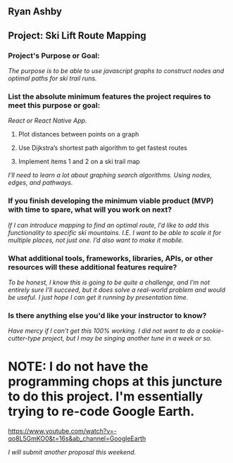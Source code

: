 ## Ryan Ashby

## Project: Ski Lift Route Mapping

### Project's Purpose or Goal: 

_The purpose is to be able to use javascript graphs to construct nodes and optimal paths for ski trail runs._ 

### List the absolute minimum features the project requires to meet this purpose or goal: 

_React or React Native App._ 

1) Plot distances between points on a graph

2) Use Dijkstra’s shortest path algorithm to get fastest routes

3) Implement items 1 and 2 on a ski trail map

_I’ll need to learn a lot about graphing search algorithms. Using nodes, edges, and pathways._

### If you finish developing the minimum viable product (MVP) with time to spare, what will you work on next?

_If I can introduce mapping to find an optimal route, I’d like to add this functionality to specific ski mountains. I.E. I want to be able to scale it for multiple places, not just one. I’d also want to make it mobile._

### What additional tools, frameworks, libraries, APIs, or other resources will these additional features require?

_To be honest, I know this is going to be quite a challenge, and I’m not entirely sure I’ll succeed, but it does solve a real-world problem and would be useful. I just hope I can get it running by presentation time._

### Is there anything else you'd like your instructor to know?

_Have mercy if I can’t get this 100% working. I did not want to do a cookie-cutter-type project, but I may be singing another tune in a week or so._


# NOTE: I do not have the programming chops at this juncture to do this project. I'm essentially trying to re-code Google Earth. 

https://www.youtube.com/watch?v=-qo8L5GmKO0&t=16s&ab_channel=GoogleEarth 

_I will submit another proposal this weekend._